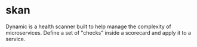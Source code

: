 # skan

Dynamic is a health scanner built to help manage the complexity of microservices. Define a set of "checks" inside a scorecard and apply it to a service.

